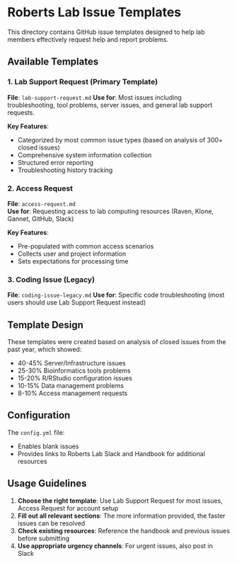 # Roberts Lab Issue Templates

This directory contains GitHub issue templates designed to help lab members effectively request help and report problems.

## Available Templates

### 1. Lab Support Request (Primary Template)
**File**: `lab-support-request.md`
**Use for**: Most issues including troubleshooting, tool problems, server issues, and general lab support requests.

**Key Features**:
- Categorized by most common issue types (based on analysis of 300+ closed issues)
- Comprehensive system information collection
- Structured error reporting
- Troubleshooting history tracking

### 2. Access Request
**File**: `access-request.md`  
**Use for**: Requesting access to lab computing resources (Raven, Klone, Gannet, GitHub, Slack)

**Key Features**:
- Pre-populated with common access scenarios
- Collects user and project information
- Sets expectations for processing time

### 3. Coding Issue (Legacy)
**File**: `coding-issue-legacy.md`
**Use for**: Specific code troubleshooting (most users should use Lab Support Request instead)

## Template Design

These templates were created based on analysis of closed issues from the past year, which showed:
- 40-45% Server/Infrastructure issues
- 25-30% Bioinformatics tools problems  
- 15-20% R/RStudio configuration issues
- 10-15% Data management problems
- 8-10% Access management requests

## Configuration

The `config.yml` file:
- Enables blank issues
- Provides links to Roberts Lab Slack and Handbook for additional resources

## Usage Guidelines

1. **Choose the right template**: Use Lab Support Request for most issues, Access Request for account setup
2. **Fill out all relevant sections**: The more information provided, the faster issues can be resolved
3. **Check existing resources**: Reference the handbook and previous issues before submitting
4. **Use appropriate urgency channels**: For urgent issues, also post in Slack
